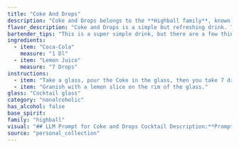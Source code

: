 ```yaml
---
title: "Coke And Drops"
description: "Coke and Drops belongs to the **Highball family**, known for their simple, refreshing nature. Its origins likely lie in the early 20th century, a time when Coca-Cola was a popular soda and simple drinks with a touch of citrus were common. "
flavor_description: "Coke and Drops is a simple but refreshing drink. The Coca-Cola provides a familiar sweetness and fizz, while the lemon juice cuts through the sugar with a bright, tart acidity. The result is a balanced, effervescent drink that's perfect for quenching your thirst on a hot day. "
bartender_tips: "This is a super simple drink, but there are a few things to keep in mind. First, use fresh lemon juice. It makes a world of difference. Second, don't overpower the Coke. Start with just a few drops of lemon juice and taste as you go. You can always add more!  Lastly, a splash of Angostura bitters adds a nice complexity."
ingredients:
  - item: "Coca-Cola"
    measure: "1 Dl"
  - item: "Lemon Juice"
    measure: "7 Drops"
instructions:
  - item: "Take a glass, pour the Coke in the glass, then you take 7 drops of lemon juice."
  - item: "Granish with a lemon slice on the rim of the glass."
glass: "Cocktail glass"
category: "nonalcoholic"
has_alcohol: false
base_spirit:
family: "highball"
visual: "## LLM Prompt for Coke and Drops Cocktail Description:**Prompt:** Imagine a tall glass filled with **classic Coca-Cola**, its dark amber hue shimmering under the light.  The surface is punctuated by **tiny, sparkling bubbles** rising to the top, creating a delicate effervescence.  A **splash of vibrant lemon juice** sits at the bottom of the glass, its pale yellow color contrasting sharply with the cola. The **two liquids remain separate**, creating a layered effect, with the lemon juice acting as a bright, citrusy base for the dark, sweet cola.  **Describe this visual scene in detail, using sensory language to capture the appearance, texture, and overall feeling of this Coke and Drops cocktail.** "
source: "personal_collection"
---
```


